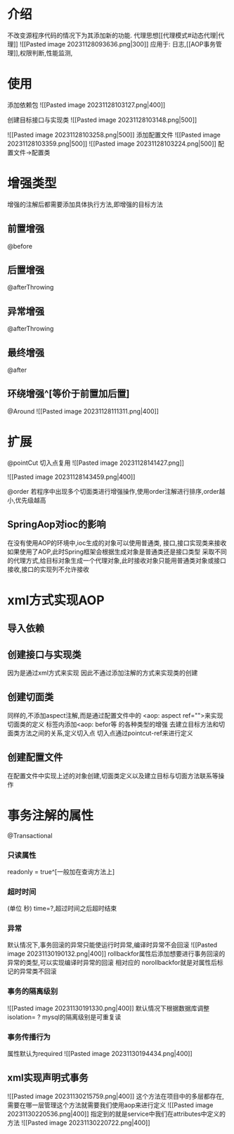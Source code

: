 # 介绍
不改变源程序代码的情况下为其添加新的功能.
代理思想[[代理模式#动态代理|代理]]
![[Pasted image 20231128093636.png|300]]
应用于:
	日志,[[AOP事务管理]],权限判断,性能监测,
# 使用
添加依赖包
	![[Pasted image 20231128103127.png|400]]

创建目标接口与实现类
![[Pasted image 20231128103148.png|500]]

![[Pasted image 20231128103258.png|500]]
添加配置文件
![[Pasted image 20231128103359.png|500]]
![[Pasted image 20231128103224.png|500]]
配置文件->配置类

# 增强类型
增强的注解后都需要添加具体执行方法,即增强的目标方法
## 前置增强
@before
## 后置增强
@afterThrowing
## 异常增强
@afterThrowing
## 最终增强
@after
## 环绕增强^[等价于前置加后置]
@Around
![[Pasted image 20231128111311.png|400]]
# 扩展
@pointCut
切入点复用
![[Pasted image 20231128141427.png]]

![[Pasted image 20231128143459.png|400]]

@order
若程序中出现多个切面类进行增强操作,使用order注解进行排序,order越小,优先级越高

## SpringAop对ioc的影响
在没有使用AOP的环境中,ioc生成的对象可以使用普通类,
接口,接口实现类来接收
如果使用了AOP,此时Spring框架会根据生成对象是普通类还是接口类型
采取不同的代理方式,给目标对象生成一个代理对象,此时接收对象只能用普通类对象或接口接收,接口的实现列不允许接收
# xml方式实现AOP
## 导入依赖
## 创建接口与实现类
因为是通过xml方式来实现
因此不通过添加注解的方式来实现类的创建
## 创建切面类
同样的,不添加aspect注解,而是通过配置文件中的
<aop: aspect ref="">来实现切面类的定义
标签内添加<aop: befor等 的各种类型的增强
	去建立目标方法和切面类方法之间的关系,定义切入点
	切入点通过pointcut-ref来进行定义
## 创建配置文件
在配置文件中实现上述的对象创建,切面类定义以及建立目标与切面方法联系等操作

# 事务注解的属性
@Transactional
### 只读属性
readonly = true^[一般加在查询方法上]
### 超时时间
(单位 秒) time=?,超过时间之后超时结束
### 异常
默认情况下,事务回滚的异常只能使运行时异常,编译时异常不会回滚
![[Pasted image 20231130190132.png|400]]
rollbackfor属性后添加想要进行事务回滚的异常的类型,可以实现编译时异常的回滚
相对应的 norollbackfor就是对属性后标记的异常类不回滚
### 事务的隔离级别
![[Pasted image 20231130191330.png|400]]
默认情况下根据数据库调整
isolation= ? 
mysql的隔离级别是可重复读
### 事务传播行为
属性默认为required
![[Pasted image 20231130194434.png|400]]

## xml实现声明式事务
![[Pasted image 20231130215759.png|400]]
这个方法在项目中的多层都存在,需要在哪一层管理这个方法就需要我们使用aop来进行定义
![[Pasted image 20231130220536.png|400]]
指定到的就是service中我们在attributes中定义的方法
![[Pasted image 20231130220722.png|400]]